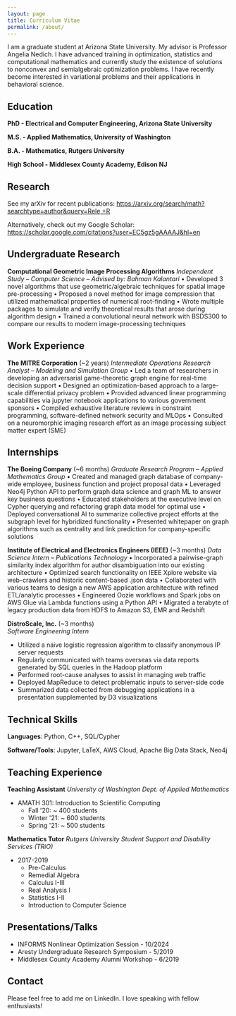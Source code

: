 ```yaml
---
layout: page
title: Curriculum Vitae
permalink: /about/
---
```



I am a graduate student at Arizona State University. My advisor is Professor Angelia Nedich. I have advanced training in optimization, statistics and computational mathematics and currently study the existence of solutions to nonconvex and semialgebraic optimization problems. I have recently become interested in variational problems and their applications in behavioral science. 

## Education

**PhD - Electrical and Computer Engineering, Arizona State University**

**M.S. - Applied Mathematics, University of Washington**

**B.A. - Mathematics, Rutgers University**

**High School - Middlesex County Academy, Edison NJ**

## Research

See my arXiv for recent publications: https://arxiv.org/search/math?searchtype=author&query=Rele,+R

Alternatively, check out my Google Scholar: https://scholar.google.com/citations?user=EC5gz5gAAAAJ&hl=en

## Undergraduate Research 

**Computational Geometric Image Processing Algorithms**
_Independent Study – Computer Science – Advised by: Bahman Kalantari_
• Developed 3 novel algorithms that use geometric/algebraic techniques for spatial image pre-processing
• Proposed a novel method for image compression that utilized mathematical properties of numerical root-finding
• Wrote multiple packages to simulate and verify theoretical results that arose during algorithm design
• Trained a convolutional neural network with BSDS300 to compare our results to modern image-processing techniques

## Work Experience 

**The MITRE Corporation** (~2 years)
_Intermediate Operations Research Analyst – Modeling and Simulation Group_
• Led a team of researchers in developing an adversarial game-theoretic graph engine for real-time decision support
• Designed an optimization-based approach to a large-scale differential privacy problem
• Provided advanced linear programming capabilities via jupyter notebook applications to various government sponsors
• Compiled exhaustive literature reviews in constraint programming, software-defined network security and MLOps
• Consulted on a neuromorphic imaging research effort as an image processing subject matter expert (SME)
## Internships

**The Boeing Company** (~6 months)
_Graduate Research Program – Applied Mathematics Group_
• Created and managed graph database of company-wide employee, business function and project proposal data
• Leveraged Neo4j Python API to perform graph data science and graph ML to answer key business questions
• Educated stakeholders at the executive level on Cypher querying and refactoring graph data model for optimal use
• Deployed conversational AI to summarize collective project efforts at the subgraph level for hybridized functionality
• Presented whitepaper on graph algorithms such as centrality and link prediction for company-specific solutions

**Institute of Electrical and Electronics Engineers (IEEE)** (~3 months)
_Data Science Intern – Publications Technology_
• Incorporated a pairwise-graph similarity index algorithm for author disambiguation into our existing architecture
• Optimized search functionality on IEEE Xplore website via web-crawlers and historic content-based .json data
• Collaborated with various teams to design a new AWS application architecture with refined ETL/analytic processes
• Engineered Oozie workflows and Spark jobs on AWS Glue via Lambda functions using a Python API
• Migrated a terabyte of legacy production data from HDFS to Amazon S3, EMR and Redshift

**DistroScale, Inc.** (~3 months) 	 
*Software Engineering Intern* 
  * Utilized a naive logistic regression algorithm to classify anonymous IP server requests
  * Regularly communicated with teams overseas via data reports generated by SQL queries in the Hadoop platform  
  * Performed root-cause analyses to assist in managing web traffic
  * Deployed MapReduce to detect problematic inputs to server-side code
  * Summarized data collected from debugging applications in a presentation supplemented by D3 visualizations  

## Technical Skills

**Languages**: Python, C++, SQL/Cypher 

**Software/Tools**: Jupyter, LaTeX, AWS Cloud, Apache Big Data Stack, Neo4j 
## Teaching Experience

**Teaching Assistant**
*University of Washington*
*Dept. of Applied Mathematics*

* AMATH 301: Introduction to Scientific Computing
  * Fall '20: ~ 400 students
  * Winter '21: ~ 600 students
  * Spring '21: ~ 500 students

**Mathematics Tutor**
*Rutgers University*
*Student Support and Disability Services (TRiO)*

* 2017-2019
  * Pre-Calculus
  * Remedial Algebra
  * Calculus I-III
  * Real Analysis I
  * Statistics I-II
  * Introduction to Computer Science

## Presentations/Talks

* INFORMS Nonlinear Optimization Session - 10/2024 
* Aresty Undergraduate Research Symposium - 5/2019
* Middlesex County Academy Alumni Workshop - 6/2019

## Contact

Please feel free to add me on LinkedIn. I love speaking with fellow enthusiasts!  

<!--[email@domain.com](mailto:email@domain.com)-->
